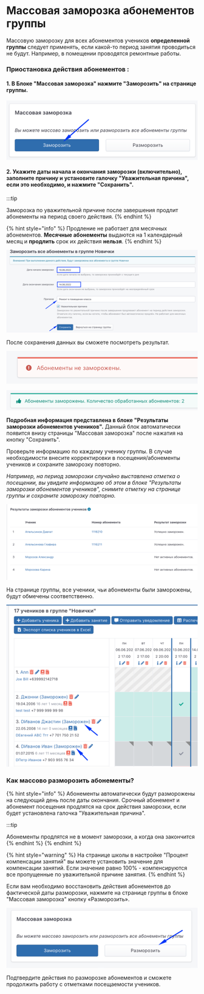 # Массовая заморозка абонементов группы

Массовую заморозку для всех абонементов учеников **определенной группы** следует применять, если  какой-то период занятия проводиться не будут. Например, в помещении проводятся ремонтные работы.

### Приостановка действия абонементов :&#x20;

#### 1. В Блоке "Массовая заморозка" нажмите  "Заморозить" на странице группы.

![Блок Массовая заморозка](<../.gitbook/assets/image (39).png>)

#### 2. Укажите даты начала и окончания заморозки (включительно), заполните причину и установите галочку "Уважительная причина", если это необходимо, и нажмите "Сохранить".

:::tip

Заморозка по уважительной причине после завершения продлит  абонементы на период своего действия.&#x20;
{% endhint %}

{% hint style="info" %}
Продление не работает для месячных абонементов. **Месячные абонементы** выдаются на 1 календарный месяц и **продлить** срок их действия **нельзя**.
{% endhint %}

![](<../.gitbook/assets/image (34).png>)

После сохранения данных вы сможете посмотреть результат. &#x20;

![](<../.gitbook/assets/image (48).png>)

![](<../.gitbook/assets/image (24).png>)

**Подробная информация  представлена в блоке "Результаты заморозки абонементов учеников".**  Данный блок автоматически появится внизу страницы "Массовая заморозка" после нажатия на кнопку "Сохранить".

Проверьте информацию по каждому ученику группы. В случае необходимости  внесите корректировки в посещения/абонементы учеников и сохраните заморозку повторно.&#x20;

_Например, на период заморозки случайно выставлена отметка о посещении, вы увидите информацию об этом в блоке "Результаты заморозки абонементов учеников", снимите отметку на странице группы и сохраните заморозку повторно._

&#x20;

![](<../.gitbook/assets/image (38).png>)

На странице группы, все ученики, чьи абонементы были заморожены, будут обмечены соответственно.

![](<../.gitbook/assets/image (37).png>)

### Как массово разморозить абонементы?

{% hint style="info" %}
Абонементы автоматически будут разморожены на следующий день после даты окончания. Срочный абонемент и абонемент посещения продлятся на срок действия заморозки, если будет установлена галочка "Уважительная причина".

:::tip

Абонементы продлятся не в момент заморозки, а когда она закончится&#x20;
{% endhint %}
{% endhint %}

{% hint style="warning" %}
На странице школы в настройке "Процент компенсации занятий" вы можете установить значение для компенсации занятий. Если значение равно 100% - компенсируются все пропущенные по уважительной причине занятия.
{% endhint %}

Если вам необходимо восстановить действия абонементов до фактической даты разморозки, нажмите на странице группы в блоке "Массовая заморозка" кнопку «Разморозить».

![](<../.gitbook/assets/image (19).png>)

Подтвердите действия по разморозке  абонементов и сможете продолжить работу с отметками посещаемости учеников.
